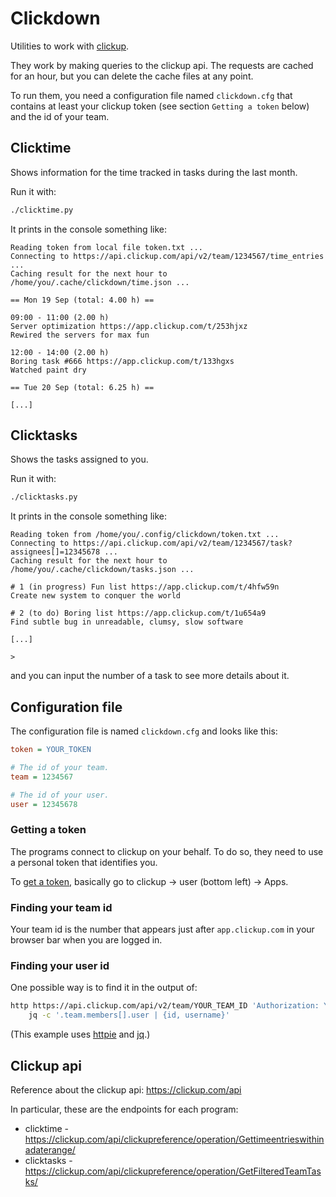 # Clickdown

Utilities to work with [clickup](https://clickup.com/).

They work by making queries to the clickup api. The requests are
cached for an hour, but you can delete the cache files at any point.

To run them, you need a configuration file named `clickdown.cfg` that
contains at least your clickup token (see section `Getting a token`
below) and the id of your team.


## Clicktime

Shows information for the time tracked in tasks during the last month.

Run it with:

```sh
./clicktime.py
```

It prints in the console something like:

```
Reading token from local file token.txt ...
Connecting to https://api.clickup.com/api/v2/team/1234567/time_entries ...
Caching result for the next hour to /home/you/.cache/clickdown/time.json ...

== Mon 19 Sep (total: 4.00 h) ==

09:00 - 11:00 (2.00 h)
Server optimization https://app.clickup.com/t/253hjxz
Rewired the servers for max fun

12:00 - 14:00 (2.00 h)
Boring task #666 https://app.clickup.com/t/133hgxs
Watched paint dry

== Tue 20 Sep (total: 6.25 h) ==

[...]
```


## Clicktasks

Shows the tasks assigned to you.

Run it with:

```sh
./clicktasks.py
```

It prints in the console something like:

```
Reading token from /home/you/.config/clickdown/token.txt ...
Connecting to https://api.clickup.com/api/v2/team/1234567/task?assignees[]=12345678 ...
Caching result for the next hour to /home/you/.cache/clickdown/tasks.json ...

# 1 (in progress) Fun list https://app.clickup.com/t/4hfw59n
Create new system to conquer the world

# 2 (to do) Boring list https://app.clickup.com/t/1u654a9
Find subtle bug in unreadable, clumsy, slow software

[...]

>
```

and you can input the number of a task to see more details about it.


## Configuration file

The configuration file is named `clickdown.cfg` and looks like this:

```cfg
token = YOUR_TOKEN

# The id of your team.
team = 1234567

# The id of your user.
user = 12345678
```

### Getting a token

The programs connect to clickup on your behalf. To do so, they need to
use a personal token that identifies you.

To [get a
token](https://clickup.com/api/developer-portal/authentication/#personal-token),
basically go to clickup -> user (bottom left) -> Apps.


### Finding your team id

Your team id is the number that appears just after `app.clickup.com`
in your browser bar when you are logged in.


### Finding your user id

One possible way is to find it in the output of:

```sh
http https://api.clickup.com/api/v2/team/YOUR_TEAM_ID 'Authorization: YOUR_TOKEN' | \
    jq -c '.team.members[].user | {id, username}'
```

(This example uses [httpie](https://httpie.io/) and
[jq](https://stedolan.github.io/jq/).)


## Clickup api

Reference about the clickup api: https://clickup.com/api

In particular, these are the endpoints for each program:

* clicktime - https://clickup.com/api/clickupreference/operation/Gettimeentrieswithinadaterange/
* clicktasks - https://clickup.com/api/clickupreference/operation/GetFilteredTeamTasks/
